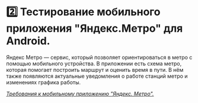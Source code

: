 # 2️⃣ Тестирование мобильного приложения "Яндекс.Метро" для Android.
Яндекс Метро — сервис, который позволяет ориентироваться в метро с помощью мобильного устройства. В приложении есть схема метро, которая помогает построить маршрут и оценить время в пути. 
В нём также появляются актуальные уведомления о работе станций метро и изменениях графика работы.

<a href="https://drive.google.com/file/d/1_cafC8fnOtM5RFcgGzMxykP9QmCU_v96/view?usp=drive_link">_Требования к мобильному приложению "Яндекс. Метро"._
